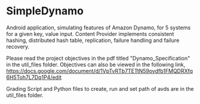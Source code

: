 # SimpleDynamo

Android application, simulating features of Amazon Dynamo, for 5 systems for a given key, value input.
Content Provider implements consistent hashing, distributed hash table, replication, failure handling and failure recovery.

Please read the project objectives in the pdf titled "Dynamo_Specification" in the util_files folder.
Objectives can also be viewed in the following link, https://docs.google.com/document/d/1VpTvRTb7TETtN59ovdfb1FMQDRXfq6H5Toh7L7Dq1P4/edit

Grading Script and Python files to create, run and set path of avds are in the util_files folder.
